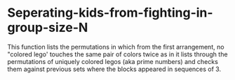 # Seperating-kids-from-fighting-in-group-size-N
This function lists the permutations in which from the first arrangement, no "colored lego' touches the same pair of colors twice
as in it lists through the permutations of uniquely colored legos (aka prime numbers) and checks them against previous sets where the blocks appeared in sequences of 3.
